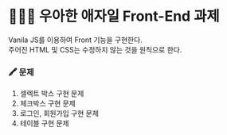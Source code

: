 # 👨🏻‍💻 우아한 애자일 Front-End 과제
Vanila JS를 이용하여 Front 기능을 구현한다.  
주어진 HTML 및 CSS는 수정하지 않는 것을 원칙으로 한다.

### 🖍 문제
1. 셀렉트 박스 구현 문제
2. 체크박스 구현 문제
3. 로그인, 회원가입 구현 문제
4. 테이블 구현 문제
